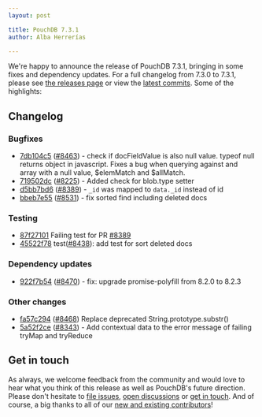 ```yaml
---
layout: post

title: PouchDB 7.3.1
author: Alba Herrerías

---
```


We're happy to announce the release of PouchDB 7.3.1, bringing in some fixes and dependency updates. For a full changelog from 7.3.0 to 7.3.1, please see [the releases page](https://github.com/pouchdb/pouchdb/releases) or view the [latest commits](https://github.com/pouchdb/pouchdb/compare/7.3.0...7.3.1). Some of the highlights:

## Changelog

### Bugfixes

* [7db104c5](https://github.com/pouchdb/pouchdb/commit/7db104c56248738598feb7ca1f22bc3b7bbd69be) ([#8463](https://github.com/pouchdb/pouchdb/issues/8463)) - check if docFieldValue is also null value. typeof null returns object in javascript. Fixes a bug when querying against and array with a null value, $elemMatch and $allMatch.
* [719502dc](https://github.com/pouchdb/pouchdb/commit/719502dc6a75851dce9d0a35e44929b25943588c) ([#8225](https://github.com/pouchdb/pouchdb/issues/8225)) - Added check for blob.type setter
* [d5bb7bd6](https://github.com/pouchdb/pouchdb/commit/d5bb7bd6330339448f5918592bd69df78166bad2) ([#8389](https://github.com/pouchdb/pouchdb/pull/8389)) - `_id` was mapped to `data._id` instead of id
* [bbeb7e55](https://github.com/pouchdb/pouchdb/commit/bbeb7e557658fb405b5cf91dec50a79faf5278a3) ([#8531](https://github.com/pouchdb/pouchdb/pull/8531)) - fix sorted find including deleted docs 

### Testing

* [87f27101](https://github.com/pouchdb/pouchdb/commit/87f27101d519fdfb47506546ef5c46c85d2c030a) Failing test for PR [#8389](https://github.com/pouchdb/pouchdb/pull/8389)
* [45522f78](https://github.com/pouchdb/pouchdb/commit/45522f7853831d0c4b514c49c72e672c73a18e7e)  test([#8438](https://github.com/pouchdb/pouchdb/issues/8438)): add test for sort deleted docs

### Dependency updates

* [922f7b54](https://github.com/pouchdb/pouchdb/commit/922f7b54c9300f2597e5f796248e5f5edfbb8eab) ([#8470](https://github.com/pouchdb/pouchdb/pull/8470)) - fix: upgrade promise-polyfill from 8.2.0 to 8.2.3 

### Other changes

* [fa57c294](https://github.com/pouchdb/pouchdb/commit/fa57c2942103b60f2345fc89d5291eee75ee8a89) ([#8468](https://github.com/pouchdb/pouchdb/pull/8468)) Replace deprecated String.prototype.substr()
* [5a52f2ce](https://github.com/pouchdb/pouchdb/commit/5a52f2cef7ef2276bf9435d3aec1fc7fccc90a78) ([#8343](https://github.com/pouchdb/pouchdb/pull/8343)) - Add contextual data to the error message of failing tryMap and tryReduce

## Get in touch

As always, we welcome feedback from the community and would love to hear what you think of this release as well as PouchDB's future direction. Please don't hesitate to [file issues](https://github.com/pouchdb/pouchdb/issues), [open discussions](https://github.com/pouchdb/pouchdb/discussions) or [get in touch](https://github.com/pouchdb/pouchdb/blob/master/CONTRIBUTING.md#get-in-touch). And of course, a big thanks to all of our [new and existing contributors](https://github.com/pouchdb/pouchdb/graphs/contributors)!
